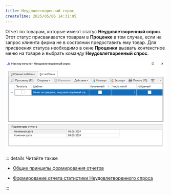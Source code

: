 ```yaml
---
title: Неудовлетворенный спрос
createTime: 2025/05/06 14:31:05
---
```

Отчет по товарам, которые имеют статус **Неудовлетворенный спрос**. Этот статус присваивается товарам в **Проценке** в том случае, если на запрос клиента фирма не в состоянии предоставить ему товар. Для присвоения статуса необходимо в окне **Проценки** вызвать контекстное меню на товаре и выбрать команду **Неудовлетворенный спрос**.

![](../../../assets/specification/neudovletvorennyj_spros_1.png)

::: details Читайте также

- [Общие принципы формирования отчетов](../obshchie_printsipy_formirovaniya_otchetov.md)

- [Формирование отчета статистики Неудовлетворенного спроса](../../../work/otchety/zaprosy_protsenki/neudovletvorennyj_spros.md)

:::